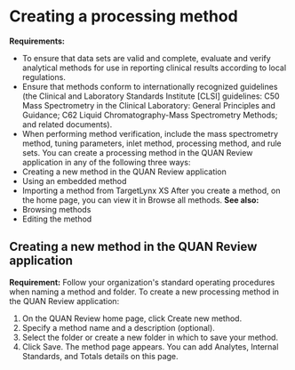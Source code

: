 
# Creating a processing method

**Requirements:**
- To ensure that data sets are valid and complete, evaluate and verify analytical methods for use in reporting clinical results according to local regulations.
- Ensure that methods conform to internationally recognized guidelines (the Clinical and Laboratory Standards Institute [CLSI] guidelines: C50 Mass Spectrometry in the Clinical Laboratory: General Principles and Guidance; C62 Liquid Chromatography-Mass Spectrometry Methods; and related documents).
- When performing method verification, include the mass spectrometry method, tuning parameters, inlet method, processing method, and rule sets.
You can create a processing method in the QUAN Review application in any of the following three ways:
- Creating a new method in the QUAN Review application
- Using an embedded method
- Importing a method from TargetLynx XS
After you create a method, on the home page, you can view it in Browse all methods.
**See also:**
- Browsing methods
- Editing the method

## Creating a new method in the QUAN Review application

**Requirement:** Follow your organization's standard operating procedures when naming a method and folder.
To create a new processing method in the QUAN Review application:
1. On the QUAN Review home page, click Create new method.
2. Specify a method name and a description (optional).
3. Select the folder or create a new folder in which to save your method.
4. Click Save.
The method page appears. You can add Analytes, Internal Standards, and Totals details on this page.